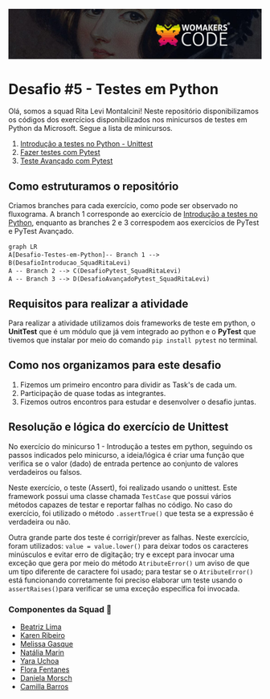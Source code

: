 ![unnamed](https://raw.githubusercontent.com/YaraDanieleUchoa/exercicio_POO_BD_squad_Rita_Levi_Montalcini/Mercado_SquadRitaLeviMontalcini/.img/logo.jpg)


# Desafio #5 - Testes em Python

Olá, somos a squad Rita Levi Montalcini! Neste repositório disponibilizamos os códigos dos exercícios disponibilizados nos minicursos de testes em Python da Microsoft. Segue a lista de minicursos.
1. [Introdução a testes no Python - Unittest](https://learn.microsoft.com/pt-br/training/modules/python-get-started-testing/)
2. [Fazer testes com Pytest](https://learn.microsoft.com/pt-br/training/modules/test-python-with-pytest/)
3. [Teste Avançado com Pytest](https://learn.microsoft.com/pt-br/training/modules/python-advanced-pytest/)


## Como estruturamos o repositório
Criamos branches para cada exercício, como pode ser observado no fluxograma. A branch 1 corresponde ao exercício de [Introdução a testes no Python](https://learn.microsoft.com/pt-br/training/modules/python-get-started-testing/), enquanto as branches 2 e 3 correspodem aos exercícios de PyTest e PyTest Avançado.

```mermaid
graph LR
A[Desafio-Testes-em-Python]-- Branch 1 --> B(DesafioIntroducao_SquadRitaLevi)
A -- Branch 2 --> C(DesafioPytest_SquadRitaLevi)
A -- Branch 3 --> D(DesafioAvançadoPytest_SquadRitaLevi)
```
## Requisitos para realizar a atividade
Para realizar a atividade utilizamos dois frameworks de teste em python, o **UnitTest** que é um módulo que já vem integrado ao python e o **PyTest** que tivemos que instalar  por meio do comando  `pip install pytest` no terminal.

## Como nos organizamos para este desafio
1. Fizemos um primeiro encontro para dividir as Task's de cada um.
2. Participação de quase todas as integrantes.
3. Fizemos outros encontros para estudar e desenvolver o desafio juntas.

## Resolução e lógica do exercício de Unittest
No exercício do minicurso 1 - Introdução a testes em python, seguindo os passos indicados pelo minicurso, a ideia/lógica é criar uma função que verifica se o valor (dado) de entrada pertence ao conjunto de valores verdadeiros ou falsos.

Neste exercício, o teste (Assert), foi realizado usando o unittest. Este framework possui uma classe chamada `TestCase` que possui vários métodos capazes de testar e reportar falhas no código. No caso do exercício, foi utilizado o método `.assertTrue()` que testa se a expressão é verdadeira ou não.

Outra grande parte dos teste é corrigir/prever as falhas. Neste exercício, foram utilizados:  `value = value.lower()` para deixar todos os caracteres minúsculos e evitar erro de digitação; try e except para invocar uma exceção que gera por meio do método `AtributeError()` um aviso de que um tipo diferente de caractere foi usado; para testar se o `AtributeError()` está funcionando corretamente foi preciso elaborar um teste usando o `assertRaises()`para verificar se uma exceção específica foi invocada.

### Componentes da Squad :star2:

- [Beatriz Lima](https://github.com/beadlim)
- [Karen Ribeiro](https://github.com/karenribeiro7)
- [Melissa Gasque](https://github.com/MelissaGasque)
- [Natália Marin](https://github.com/NaHaze)
- [Yara Uchoa](https://github.com/YaraDanieleUchoa)
- [Flora Fentanes](https://github.com/Florafb)
- [Daniela Morsch](https://github.com/DaniMorsch)
- [Camilla Barros](https://github.com/cabarros3)


